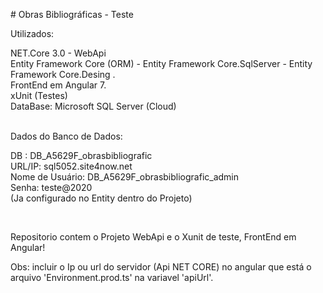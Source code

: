 <p># Obras Bibliogr&aacute;ficas - Teste</p>
<p>Utilizados:</p>
<p>NET.Core 3.0 - WebApi <br />Entity Framework Core (ORM) - Entity Framework Core.SqlServer - Entity Framework Core.Desing .<br />FrontEnd em Angular 7.<br />xUnit (Testes)<br />DataBase: Microsoft SQL Server (Cloud)</p>
<p><br />Dados do Banco de Dados:</p>
<p>DB : DB_A5629F_obrasbibliografic<br />URL/IP: sql5052.site4now.net<br />Nome de Usu&aacute;rio: DB_A5629F_obrasbibliografic_admin<br />Senha: teste@2020<br />(Ja configurado no Entity dentro do Projeto)</p>
<p>&nbsp;</p>
<p>Repositorio contem o Projeto WebApi e o Xunit de teste, FrontEnd em Angular!</p>
<p>Obs: incluir o Ip ou url do servidor (Api NET CORE) no angular que est&aacute; o arquivo 'Environment.prod.ts' na variavel 'apiUrl'.</p>
